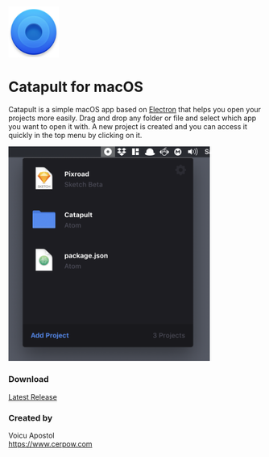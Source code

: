 <img src="src/_data/Icon.png" width="100px">

# Catapult for macOS

Catapult is a simple macOS app based on [Electron](https://github.com/electron/electron) that helps you open your projects more easily. Drag and drop any folder or file and select which app you want to open it with. A new project is created and you can access it quickly in the top menu by clicking on it.

<img src="src/_data/Screenshot.png" width="400px">

### Download

[Latest Release](https://github.com/cerpow/catapult/releases)

### Created by

Voicu Apostol  
https://www.cerpow.com
